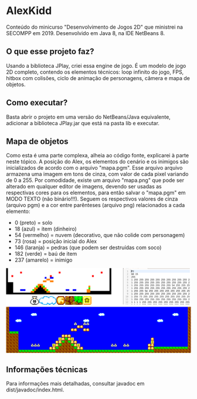 # AlexKidd
Conteúdo do minicurso "Desenvolvimento de Jogos 2D" que ministrei na SECOMPP em 2019. Desenvolvido em Java 8, na IDE NetBeans 8.


## O que esse projeto faz?
Usando a biblioteca JPlay, criei essa engine de jogo. É um modelo de jogo 2D completo, contendo os elementos técnicos: loop infinito do jogo, FPS, hitbox com colisões, ciclo de animação de personagens, câmera e mapa de objetos.


## Como executar?
Basta abrir o projeto em uma versão do NetBeans/Java equivalente, adicionar a biblioteca JPlay.jar que está na pasta lib e executar.


## Mapa de objetos
Como esta é uma parte complexa, alheia ao código fonte, explicarei à parte neste tópico. 
A posição do Alex, os elementos do cenário e os inimigos são inicializados de acordo com o arquivo "mapa.pgm". 
Esse arquivo arquivo armazena uma imagem em tons de cinza, com valor de cada pixel variando de 0 a 255. 
Por comodidade, existe um arquivo "mapa.png" que pode ser alterado em qualquer editor de imagens, 
devendo ser usadas as respectivas cores para os elementos, para então salvar o "mapa.pgm" em MODO TEXTO (não binário!!!). 
Seguem os respectivos valores de cinza (arquivo pgm) e a cor entre parênteses (arquivo png) relacionados a cada elemento:
- 0 (preto) = solo
- 18 (azul) = item (dinheiro)
- 54 (vermelho) = nuvem (decorativo, que não colide com personagem)
- 73 (rosa) = posição inicial do Alex
- 146 (laranja) = pedras (que podem ser destruídas com soco)
- 182 (verde) = baú de item
- 237 (amarelo) = inimigo

![](/mapa_objetos.png)


## Informações técnicas
Para informações mais detalhadas, consultar javadoc em dist/javadoc/index.html.
